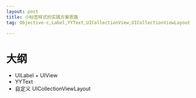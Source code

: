 ```yaml
---
layout: post
title: 小标签样式的实践方案思路
tag: Objective-c,Label,YYText,UICollectionView,UICollectionViewLayout

---
```

# 大纲

* UILabel + UIView
* YYText
* 自定义 UICollectionViewLayout